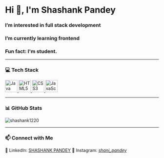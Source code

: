 <h1>Hi 👋, I'm Shashank Pandey</h1>
<h3>I’m interested in full stack development</h3>
<h3>I’m currently learning frontend</h3>
<h3>Fun fact: I'm student.</h3>

---

### 💻 Tech Stack

<p align="left">
  <a href="https://www.java.com/" target="_blank" rel="noreferrer">
    <img src="https://cdn.jsdelivr.net/gh/devicons/devicon/icons/java/java-original.svg" alt="Java" width="40" height="40"/>
  </a>
  <a href="https://developer.mozilla.org/en-US/docs/Web/HTML" target="_blank" rel="noreferrer">
    <img src="https://cdn.jsdelivr.net/gh/devicons/devicon/icons/html5/html5-original.svg" alt="HTML5" width="40" height="40"/>
  </a>
  <a href="https://developer.mozilla.org/en-US/docs/Web/CSS" target="_blank" rel="noreferrer">
    <img src="https://cdn.jsdelivr.net/gh/devicons/devicon/icons/css3/css3-original.svg" alt="CSS3" width="40" height="40"/>
  </a>
  <a href="https://developer.mozilla.org/en-US/docs/Web/JavaScript" target="_blank" rel="noreferrer">
    <img src="https://cdn.jsdelivr.net/gh/devicons/devicon/icons/javascript/javascript-original.svg" alt="JavaScript" width="40" height="40"/>
  </a>
</p>

---

### 📊 GitHub Stats

<p>
  <img align="center" src="https://github-readme-stats.vercel.app/api?username=shashank1220&show_icons=true&locale=en" alt="shashank1220" />
</p>

---

### 📫 Connect with Me

🔗 LinkedIn: [SHASHANK PANDEY](https://www.linkedin.com/in/shashank-pandey-68b08834b)
🔗 Instagram: [_shani_pandey_](https://www.instagram.com/_shani_pandey_)
<!---
shashank1220/shashank1220 is a ✨ special ✨ repository because its `README.md` (this file) appears on your GitHub profile.
You can click the Preview link to take a look at your changes.
--->

